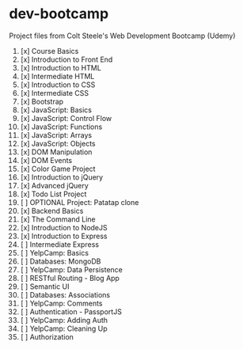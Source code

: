# dev-bootcamp
Project files from Colt Steele's Web Development Bootcamp (Udemy)
1. [x] Course Basics
2. [x] Introduction to Front End
3. [x] Introduction to HTML
4. [x] Intermediate HTML
5. [x] Introduction to CSS
6. [x] Intermediate CSS
7. [x] Bootstrap
8. [x] JavaScript: Basics
9. [x] JavaScript: Control Flow
10. [x] JavaScript: Functions
11. [x] JavaScript: Arrays
12. [x] JavaScript: Objects
13. [x] DOM Manipulation
14. [x] DOM Events
15. [x] Color Game Project
16. [x] Introduction to jQuery
17. [x] Advanced jQuery
18. [x] Todo List Project
19. [ ] OPTIONAL Project: Patatap clone
20. [x] Backend Basics
21. [x] The Command Line
22. [x] Introduction to NodeJS
23. [x] Introduction to Express
24. [ ] Intermediate Express
25. [ ] YelpCamp: Basics
26. [ ] Databases: MongoDB
27. [ ] YelpCamp: Data Persistence
28. [ ] RESTful Routing - Blog App
29. [ ] Semantic UI
30. [ ] Databases: Associations
31. [ ] YelpCamp: Comments
32. [ ] Authentication - PassportJS
33. [ ] YelpCamp: Adding Auth
34. [ ] YelpCamp: Cleaning Up
35. [ ] Authorization
